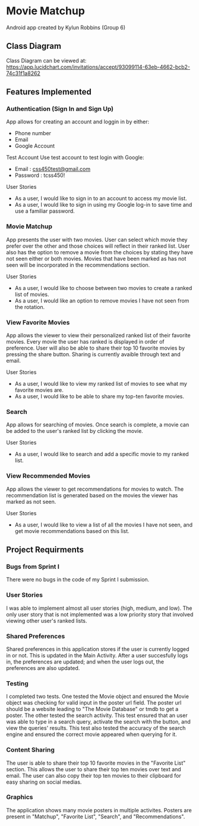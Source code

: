 # Movie Matchup
Android app created by Kylun Robbins (Group 6)


## Class Diagram
Class Diagram can be viewed at:
https://app.lucidchart.com/invitations/accept/93099114-63eb-4662-bcb2-74c31f1a8262


## Features Implemented

### Authentication (Sign In and Sign Up)
App allows for creating an account and loggin in by either:
  * Phone number
  * Email
  * Google Account

Test Account
Use test account to test login with Google:
  * Email :     css450test@gmail.com
  * Password :  tcss450!

User Stories
* As a user, I would like to sign in to an account to access my movie list.
* As a user, I would like to sign in using my Google log-in to save time and use a familiar password. 


### Movie Matchup
App presents the user with two movies.  User can select which movie they prefer over the other and those choices will reflect in their ranked list.  User also has the option to remove a movie from the choices by stating they have not seen either or both movies.  Movies that have been marked as has not seen will be incorporated in the recommendations section.

User Stories
* As a user, I would like to choose between two movies to create a ranked list of movies. 
* As a user, I would like an option to remove movies I have not seen from the rotation.


### View Favorite Movies
App allows the viewer to view their personalized ranked list of their favorite movies.  Every movie the user has ranked is displayed in order of preference.  User will also be able to share their top 10 favorite movies by pressing the share button.  Sharing is currently avaible through text and email.

User Stories
* As a user, I would like to view my ranked list of movies to see what my favorite movies are.
* As a user, I would like to be able to share my top-ten favorite movies.


### Search
App allows for searching of movies.  Once search is complete, a movie can be added to the user's ranked list by clicking the movie.

User Stories
* As a user, I would like to search and add a specific movie to my ranked list.


### View Recommended Movies
App allows the viewer to get recommendations for movies to watch.  The recommendation list is generated based on the movies the viewer has marked as not seen.

User Stories
* As a user, I would like to view a list of all the movies I have not seen, and get movie recommendations based on this list.



## Project Requirments

### Bugs from Sprint I
There were no bugs in the code of my Sprint I submission.


### User Stories
I was able to implement almost all user stories (high, medium, and low).  The only user story that is not implemented was a low priority story that involved viewing other user's ranked lists.


### Shared Preferences
Shared preferences in this application stores if the user is currently logged in or not.  This is updated in the Main Activity.  After a user succesfully logs in, the preferences are updated; and when the user logs out, the preferences are also updated.

### Testing
I completed two tests.  One tested the Movie object and ensured the Movie object was checking for valid input in the poster url field.  The poster url should be a website leading to "The Movie Database" or tmdb to get a poster.  The other tested the search activity.  This test ensured that an user was able to type in a search query, activate the search with the button, and view the queries' results.  This test also tested the accuracy of the search engine and ensured the correct movie appeared when querying for it.


### Content Sharing
The user is able to share their top 10 favorite movies in the "Favorite List" section.  This allows the user to share their top ten movies over text and email.  The user can also copy their top ten movies to their clipboard for easy sharing on social medias.  


### Graphics
The application shows many movie posters in multiple activites.  Posters are present in "Matchup", "Favorite List", "Search", and "Recommendations".